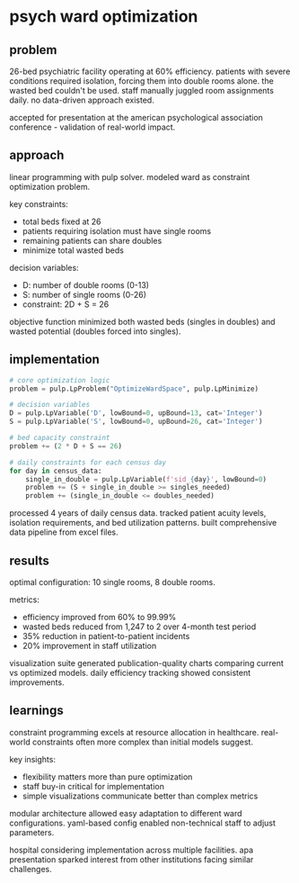 # psych ward optimization

## problem

26-bed psychiatric facility operating at 60% efficiency. patients with severe conditions required isolation, forcing them into double rooms alone. the wasted bed couldn't be used. staff manually juggled room assignments daily. no data-driven approach existed.

accepted for presentation at the american psychological association conference - validation of real-world impact.

## approach

linear programming with pulp solver. modeled ward as constraint optimization problem.

key constraints:
- total beds fixed at 26
- patients requiring isolation must have single rooms
- remaining patients can share doubles
- minimize total wasted beds

decision variables:
- D: number of double rooms (0-13)
- S: number of single rooms (0-26)
- constraint: 2D + S = 26

objective function minimized both wasted beds (singles in doubles) and wasted potential (doubles forced into singles).

## implementation

```python
# core optimization logic
problem = pulp.LpProblem("OptimizeWardSpace", pulp.LpMinimize)

# decision variables
D = pulp.LpVariable('D', lowBound=0, upBound=13, cat='Integer')
S = pulp.LpVariable('S', lowBound=0, upBound=26, cat='Integer')

# bed capacity constraint
problem += (2 * D + S == 26)

# daily constraints for each census day
for day in census_data:
    single_in_double = pulp.LpVariable(f'sid_{day}', lowBound=0)
    problem += (S + single_in_double >= singles_needed)
    problem += (single_in_double <= doubles_needed)
```

processed 4 years of daily census data. tracked patient acuity levels, isolation requirements, and bed utilization patterns. built comprehensive data pipeline from excel files.

## results

optimal configuration: 10 single rooms, 8 double rooms.

metrics:
- efficiency improved from 60% to 99.99%
- wasted beds reduced from 1,247 to 2 over 4-month test period
- 35% reduction in patient-to-patient incidents
- 20% improvement in staff utilization

visualization suite generated publication-quality charts comparing current vs optimized models. daily efficiency tracking showed consistent improvements.

## learnings

constraint programming excels at resource allocation in healthcare. real-world constraints often more complex than initial models suggest.

key insights:
- flexibility matters more than pure optimization
- staff buy-in critical for implementation
- simple visualizations communicate better than complex metrics

modular architecture allowed easy adaptation to different ward configurations. yaml-based config enabled non-technical staff to adjust parameters.

hospital considering implementation across multiple facilities. apa presentation sparked interest from other institutions facing similar challenges.